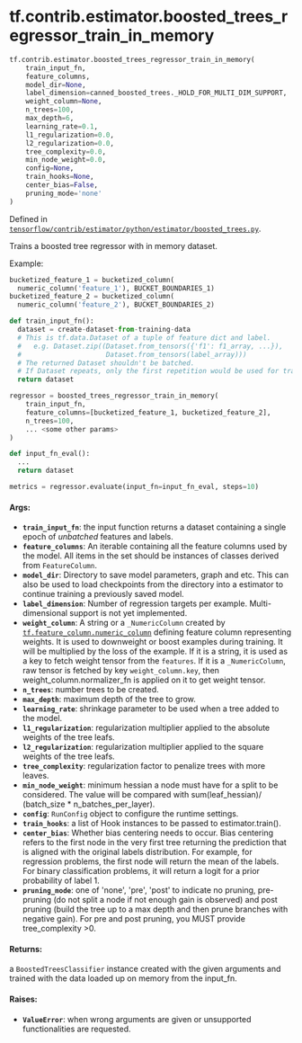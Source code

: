 <div itemscope itemtype="http://developers.google.com/ReferenceObject">
<meta itemprop="name" content="tf.contrib.estimator.boosted_trees_regressor_train_in_memory" />
<meta itemprop="path" content="Stable" />
</div>

# tf.contrib.estimator.boosted_trees_regressor_train_in_memory

``` python
tf.contrib.estimator.boosted_trees_regressor_train_in_memory(
    train_input_fn,
    feature_columns,
    model_dir=None,
    label_dimension=canned_boosted_trees._HOLD_FOR_MULTI_DIM_SUPPORT,
    weight_column=None,
    n_trees=100,
    max_depth=6,
    learning_rate=0.1,
    l1_regularization=0.0,
    l2_regularization=0.0,
    tree_complexity=0.0,
    min_node_weight=0.0,
    config=None,
    train_hooks=None,
    center_bias=False,
    pruning_mode='none'
)
```



Defined in [`tensorflow/contrib/estimator/python/estimator/boosted_trees.py`](https://www.tensorflow.org/code/tensorflow/contrib/estimator/python/estimator/boosted_trees.py).

Trains a boosted tree regressor with in memory dataset.

Example:

```python
bucketized_feature_1 = bucketized_column(
  numeric_column('feature_1'), BUCKET_BOUNDARIES_1)
bucketized_feature_2 = bucketized_column(
  numeric_column('feature_2'), BUCKET_BOUNDARIES_2)

def train_input_fn():
  dataset = create-dataset-from-training-data
  # This is tf.data.Dataset of a tuple of feature dict and label.
  #   e.g. Dataset.zip((Dataset.from_tensors({'f1': f1_array, ...}),
  #                     Dataset.from_tensors(label_array)))
  # The returned Dataset shouldn't be batched.
  # If Dataset repeats, only the first repetition would be used for training.
  return dataset

regressor = boosted_trees_regressor_train_in_memory(
    train_input_fn,
    feature_columns=[bucketized_feature_1, bucketized_feature_2],
    n_trees=100,
    ... <some other params>
)

def input_fn_eval():
  ...
  return dataset

metrics = regressor.evaluate(input_fn=input_fn_eval, steps=10)
```

#### Args:

* <b>`train_input_fn`</b>: the input function returns a dataset containing a single
    epoch of *unbatched* features and labels.
* <b>`feature_columns`</b>: An iterable containing all the feature columns used by
    the model. All items in the set should be instances of classes derived
    from `FeatureColumn`.
* <b>`model_dir`</b>: Directory to save model parameters, graph and etc. This can
    also be used to load checkpoints from the directory into a estimator
    to continue training a previously saved model.
* <b>`label_dimension`</b>: Number of regression targets per example.
    Multi-dimensional support is not yet implemented.
* <b>`weight_column`</b>: A string or a `_NumericColumn` created by
    <a href="../../../tf/feature_column/numeric_column.md"><code>tf.feature_column.numeric_column</code></a> defining feature column representing
    weights. It is used to downweight or boost examples during training. It
    will be multiplied by the loss of the example. If it is a string, it is
    used as a key to fetch weight tensor from the `features`. If it is a
    `_NumericColumn`, raw tensor is fetched by key `weight_column.key`,
    then weight_column.normalizer_fn is applied on it to get weight tensor.
* <b>`n_trees`</b>: number trees to be created.
* <b>`max_depth`</b>: maximum depth of the tree to grow.
* <b>`learning_rate`</b>: shrinkage parameter to be used when a tree added to the
    model.
* <b>`l1_regularization`</b>: regularization multiplier applied to the absolute
    weights of the tree leafs.
* <b>`l2_regularization`</b>: regularization multiplier applied to the square weights
    of the tree leafs.
* <b>`tree_complexity`</b>: regularization factor to penalize trees with more leaves.
* <b>`min_node_weight`</b>: minimum hessian a node must have for a split to be
      considered. The value will be compared with sum(leaf_hessian)/
      (batch_size * n_batches_per_layer).
* <b>`config`</b>: `RunConfig` object to configure the runtime settings.
* <b>`train_hooks`</b>: a list of Hook instances to be passed to estimator.train().
* <b>`center_bias`</b>: Whether bias centering needs to occur. Bias centering refers
      to the first node in the very first tree returning the prediction that
      is aligned with the original labels distribution. For example, for
      regression problems, the first node will return the mean of the labels.
      For binary classification problems, it will return a logit for a prior
      probability of label 1.
* <b>`pruning_mode`</b>: one of 'none', 'pre', 'post' to indicate no pruning, pre-
      pruning (do not split a node if not enough gain is observed) and post
      pruning (build the tree up to a max depth and then prune branches with
      negative gain). For pre and post pruning, you MUST provide
      tree_complexity >0.


#### Returns:

a `BoostedTreesClassifier` instance created with the given arguments and
  trained with the data loaded up on memory from the input_fn.


#### Raises:

* <b>`ValueError`</b>: when wrong arguments are given or unsupported functionalities
     are requested.